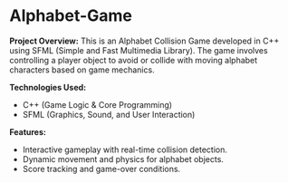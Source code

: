# Alphabet-Game
**Project Overview:**
This is an Alphabet Collision Game developed in C++ using SFML (Simple and Fast Multimedia Library). The game involves controlling a player object to avoid or collide with moving alphabet characters based on game mechanics.

**Technologies Used:**   
- C++ (Game Logic & Core Programming)
- SFML (Graphics, Sound, and User Interaction)

**Features:**  
- Interactive gameplay with real-time collision detection.
- Dynamic movement and physics for alphabet objects.
- Score tracking and game-over conditions.
